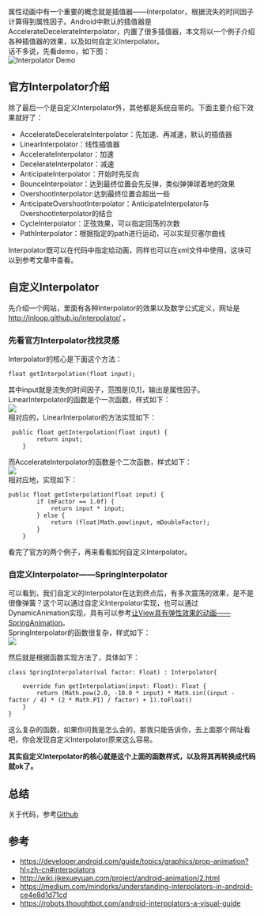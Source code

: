 属性动画中有一个重要的概念就是插值器——Interpolator，根据流失的时间因子计算得到属性因子。Android中默认的插值器是AccelerateDecelerateInterpolator，内置了很多插值器，本文将以一个例子介绍各种插值器的效果，以及如何自定义Interpolator。  
话不多说，先看demo，如下图：  
![Interpolator Demo](https://ws2.sinaimg.cn/large/006tNc79ly1fz8hw9mc51g30bv0jxtx1.gif)  
## 官方Interpolator介绍  
除了最后一个是自定义Interpolator外，其他都是系统自带的。下面主要介绍下效果就好了：  
- AccelerateDecelerateInterpolator：先加速、再减速，默认的插值器 
- LinearInterpolator：线性插值器  
- AccelerateInterpolator：加速  
- DecelerateInterpolator：减速  
- AnticipateInterpolator：开始时先反向
- BounceInterpolator：达到最终位置会先反弹，类似弹弹球着地的效果  
- OvershootInterpolator:达到最终位置会超出一些  
- AnticipateOvershootInterpolator：AnticipateInterpolator与OvershootInterpolator的结合  
- CycleInterpolator：正弦效果，可以指定回荡的次数  
- PathInterpolator：根据指定的path进行运动，可以实现贝塞尔曲线    

Interpolator既可以在代码中指定给动画，同样也可以在xml文件中使用，这块可以到参考文章中查看。  
## 自定义Interpolator  
先介绍一个网站，里面有各种Interpolator的效果以及数学公式定义，网址是 http://inloop.github.io/interpolator/  。  
### 先看官方Interpolator找找灵感  
Interpolator的核心是下面这个方法：  
```
float getInterpolation(float input);
```
其中input就是流失的时间因子，范围是[0,1]，输出是属性因子。    
LinearInterpolator的函数是个一次函数，样式如下：  
![](https://ws4.sinaimg.cn/large/006tNc79ly1fz8iaoszhmj30pw0p2dgp.jpg)  
相对应的，LinearInterpolator的方法实现如下：
```
 public float getInterpolation(float input) {
        return input;
    }
```
而AccelerateInterpolator的函数是个二次函数，样式如下：  
![](https://ws1.sinaimg.cn/large/006tNc79ly1fz8id2flxaj30pu0pw0uo.jpg)   
相对应地，实现如下：  
```
public float getInterpolation(float input) {
        if (mFactor == 1.0f) {
            return input * input;
        } else {
            return (float)Math.pow(input, mDoubleFactor);
        }
    }
```
看完了官方的两个例子，再来看看如何自定义Interpolator。  
### 自定义Interpolator——SpringInterpolator  
可以看到，我们自定义的Interpolator在达到终点后，有多次震荡的效果，是不是很像弹簧？这个可以通过自定义Interpolator实现，也可以通过DynamicAnimation实现，具有可以参考[让View具有弹性效果的动画——SpringAnimation](让View具有弹性效果的动画——SpringAnimation.md)。  
SpringInterpolator的函数很复杂，样式如下：  
![](https://ws3.sinaimg.cn/large/006tNc79ly1fz8ihmqt9pj30q20pqq5a.jpg)

然后就是根据函数实现方法了，具体如下：  
```
class SpringInterpolator(val factor: Float) : Interpolator{
    
    override fun getInterpolation(input: Float): Float {
        return (Math.pow(2.0, -10.0 * input) * Math.sin((input - factor / 4) * (2 * Math.PI) / factor) + 1).toFloat()
    }
}
```
这么复杂的函数，如果你问我是怎么会的，那我只能告诉你，去上面那个网址看吧，你会发现自定义Interpolator原来这么容易。    


**其实自定义Interpolator的核心就是这个上面的函数样式，以及将其再转换成代码就ok了。**
## 总结  
关于代码，参考[Github](https://github.com/wangli135/ClimbDemo/tree/master/jetpackdemo/src/main/java/com/xingfeng/jetpackdemo/animation/propertyanimator)

## 参考  
- https://developer.android.com/guide/topics/graphics/prop-animation?hl=zh-cn#interpolators  
- http://wiki.jikexueyuan.com/project/android-animation/2.html  
- https://medium.com/mindorks/understanding-interpolators-in-android-ce4e8d1d71cd  
- https://robots.thoughtbot.com/android-interpolators-a-visual-guide  
